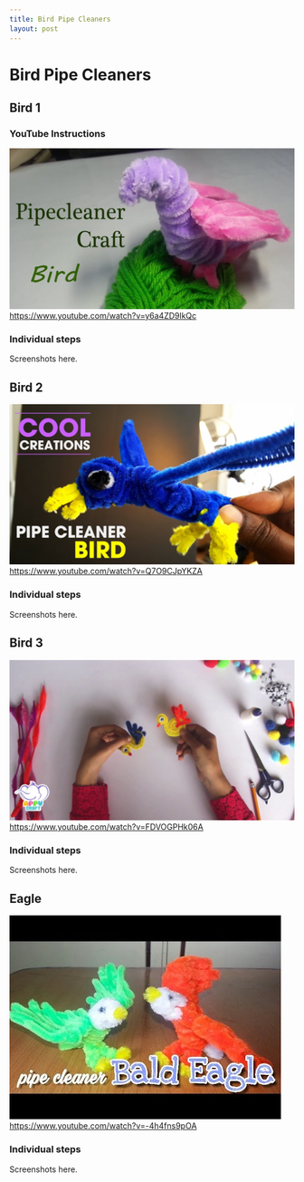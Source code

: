 ```yaml
---
title: Bird Pipe Cleaners
layout: post
---
```


# Bird Pipe Cleaners

## Bird 1

### YouTube Instructions

[![Youtube Video 1 thumbnail](img/youtube1.jpg)](https://www.youtube.com/watch?v=y6a4ZD9lkQc)
https://www.youtube.com/watch?v=y6a4ZD9lkQc

### Individual steps

Screenshots here.

## Bird 2

[![Youtube Video 2 thumbnail](img/youtube2.jpg)](https://www.youtube.com/watch?v=Q7O9CJpYKZA)
https://www.youtube.com/watch?v=Q7O9CJpYKZA


### Individual steps

Screenshots here.

## Bird 3

[![Youtube Video 3 thumbnail](img/youtube3.jpg)](https://www.youtube.com/watch?v=FDVOGPHk06A)
https://www.youtube.com/watch?v=FDVOGPHk06A


### Individual steps

Screenshots here.

## Eagle

[![Youtube Video 4 thumbnail](img/youtube4.jpg)](https://www.youtube.com/watch?v=-4h4fns9pOA)
https://www.youtube.com/watch?v=-4h4fns9pOA


### Individual steps

Screenshots here.